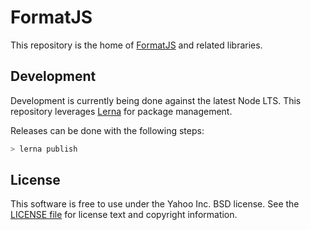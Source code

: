 # FormatJS

This repository is the home of [FormatJS](http://formatjs.io/) and related libraries.

## Development

Development is currently being done against the latest Node LTS. This repository leverages [Lerna][] for package management.

Releases can be done with the following steps:

```js
> lerna publish
```

## License

This software is free to use under the Yahoo Inc. BSD license.
See the [LICENSE file][] for license text and copyright information.

[LICENSE file]: https://github.com/formatjs/formatjs/blob/master/LICENSE.md
[Lerna]: https://lernajs.io/
